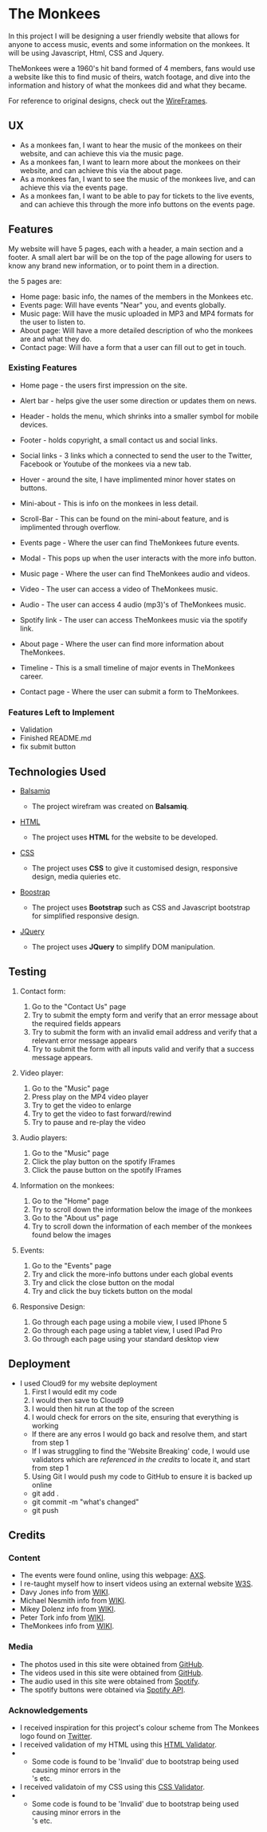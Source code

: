 # The Monkees

In this project I will be designing a user friendly website that allows for anyone to access music, events and some information on the monkees.
It will be using Javascript, Html, CSS and Jquery.

TheMonkees were a 1960's hit band formed of 4 members, fans would use a website like this to find music of theirs, watch footage, and dive into the information and history of what the monkees did and what they became.

For reference to original designs, check out the [WireFrames](https://github.com/DanArmstrong124/themonkees/tree/master/assets/wireframe).
 
## UX
 
- As a monkees fan, I want to hear the music of the monkees on their website, and can achieve this via the music page.
- As a monkees fan, I want to learn more about the monkees on their website, and can achieve this via the about page.
- As a monkees fan, I want to see the music of the monkees live, and can achieve this via the events page.
- As a monkees fan, I want to be able to pay for tickets to the live events, and can achieve this through the more info buttons on the events page.

## Features

My website will have 5 pages, each with a header, a main section and a footer.
A small alert bar will be on the top of the page allowing for users to know any brand new information, or to point them in a direction.

the 5 pages are:

- Home page: basic info, the names of the members in the Monkees etc.
- Events page: Will have events "Near" you, and events globally.
- Music page: Will have the music uploaded in MP3 and MP4 formats for the user to listen to.
- About page: Will have a more detailed description of who the monkees are and what they do.
- Contact page: Will have a form that a user can fill out to get in touch.
 
### Existing Features
- Home page - the users first impression on the site.
- Alert bar - helps give the user some direction or updates them on news.
- Header - holds the menu, which shrinks into a smaller symbol for mobile devices.
- Footer - holds copyright, a small contact us and social links.
- Social links - 3 links which a connected to send the user to the Twitter, Facebook or Youtube of the monkees via a new tab.
- Hover - around the site, I have implimented minor hover states on buttons.
- Mini-about - This is info on the monkees in less detail.
- Scroll-Bar - This can be found on the mini-about feature, and is implimented through overflow.
 
- Events page - Where the user can find TheMonkees future events.
- Modal - This pops up when the user interacts with the more info button.

- Music page - Where the user can find TheMonkees audio and videos.
- Video - The user can access a video of TheMonkees music.
- Audio - The user can access 4 audio (mp3)'s of TheMonkees music.
- Spotify link - The user can access TheMonkees music via the spotify link.

- About page - Where the user can find more information about TheMonkees.
- Timeline - This is a small timeline of major events in TheMonkees career.

- Contact page - Where the user can submit a form to TheMonkees.

### Features Left to Implement
- Validation
- Finished README.md
- fix submit button

## Technologies Used

- [Balsamiq](https://balsamiq.com/wireframes/desktop/#)
    - The project wirefram was created on **Balsamiq**.

- [HTML](https://en.wikipedia.org/wiki/HTML)
    - The project uses **HTML** for the website to be developed.

- [CSS](https://en.wikipedia.org/wiki/CSS)
    - The project uses **CSS** to give it customised design, responsive design, media quieries etc.

- [Boostrap](https://getbootstrap.com/docs/3.4/getting-started/)
    - The project uses **Bootstrap** such as CSS and Javascript bootstrap for simplified responsive design.

- [JQuery](https://jquery.com)
    - The project uses **JQuery** to simplify DOM manipulation.


## Testing

1. Contact form:
    1. Go to the "Contact Us" page
    2. Try to submit the empty form and verify that an error message about the required fields appears
    3. Try to submit the form with an invalid email address and verify that a relevant error message appears
    4. Try to submit the form with all inputs valid and verify that a success message appears.

2. Video player:
   1. Go to the "Music" page
   2. Press play on the MP4 video player
   3. Try to get the video to enlarge
   4. Try to get the video to fast forward/rewind
   5. Try to pause and re-play the video

3. Audio players:
   1. Go to the "Music" page
   2. Click the play button on the spotify IFrames
   3. Click the pause button on the spotify IFrames

4. Information on the monkees:
   1. Go to the "Home" page
   2. Try to scroll down the information below the image of the monkees
   3. Go to the "About us" page
   4. Try to scroll down the information of each member of the monkees found below the images

5. Events:
   1. Go to the "Events" page
   2. Try and click the more-info buttons under each global events
   3. Try and click the close button on the modal
   4. Try and click the buy tickets button on the modal

6. Responsive Design:
   1. Go through each page using a mobile view, I used IPhone 5
   2. Go through each page using a tablet view, I used IPad Pro
   3. Go through each page using your standard desktop view

## Deployment

- I used Cloud9 for my website deployment
   1. First I would edit my code
   2. I would then save to Cloud9
   3. I would then hit run at the top of the screen
   4. I would check for errors on the site, ensuring that everything is working
   -  If there are any erros I would go back and resolve them, and start from step 1
   -  If I was struggling to find the 'Website Breaking' code, I would use validators which are *referenced in the credits* to locate it, and start from step 1
   5. Using Git I would push my code to GitHub to ensure it is backed up online
   -  git add .
   -  git commit -m "what's changed"
   -  git push


## Credits

### Content
- The events were found online, using this webpage: [AXS](https://www.axs.com/uk/artists/112952/the-monkees-tickets).
- I re-taught myself how to insert videos using an external website [W3S](https://www.w3schools.com/html/html5_video.asp).
- Davy Jones info from [WIKI](https://en.wikipedia.org/wiki/Davy_Jones_(musician)).
- Michael Nesmith info from [WIKI](https://en.wikipedia.org/wiki/Michael_Nesmith).
- Mikey Dolenz info from [WIKI](https://en.wikipedia.org/wiki/Micky_Dolenz).
- Peter Tork info from [WIKI](https://en.wikipedia.org/wiki/Peter_Tork).
- TheMonkees info from [WIKI](https://en.wikipedia.org/wiki/The_Monkees).

### Media
- The photos used in this site were obtained from [GitHub](https://github.com/Code-Institute-Org/project-assets/tree/master/stream-1/band-assets/images).
- The videos used in this site were obtained from [GitHub](https://github.com/Code-Institute-Org/project-assets/tree/master/stream-1/band-assets/video).
- The audio used in this site were obtained from [Spotify](https://open.spotify.com/artist/320EPCSEezHt1rtbfwH6Ck).
- The spotify buttons were obtained via [Spotify API](https://developer.spotify.com/documentation/widgets/generate/play-button/).

### Acknowledgements

- I received inspiration for this project's colour scheme from The Monkees logo found on [Twitter](https://twitter.com/themonkees).
- I received validation of my HTML using this [HTML Validator](https://validator.w3.org/nu/#textarea).
- - Some code is found to be 'Invalid' due to bootstrap being used causing minor errors in the <div>'s etc.
- I received validatoin of my CSS using this [CSS Validator](https://jigsaw.w3.org/css-validator/).
- - Some code is found to be 'Invalid' due to bootstrap being used causing minor errors in the <div>'s etc.